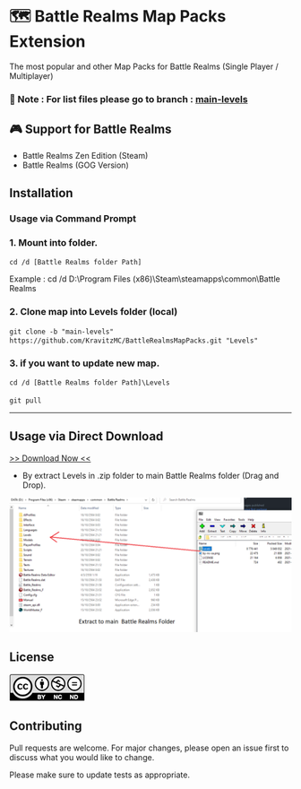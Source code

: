 # 🗺 Battle Realms Map Packs Extension 

 The most popular and other Map Packs for Battle Realms (Single Player / Multiplayer)
 
 ### 🔴 Note : For list files please go to branch : [main-levels](https://github.com/KravitzMC/BattleRealmsMapPacks/tree/main-levels)


## 🎮 Support for Battle Realms 

- Battle Realms Zen Edition (Steam)
- Battle Realms (GOG Version)

## Installation

### Usage via Command Prompt

### 1. Mount into folder.
```
cd /d [Battle Realms folder Path]
```
Example :  cd /d D:\Program Files (x86)\Steam\steamapps\common\Battle Realms

### 2. Clone map into Levels folder (local)
```
git clone -b "main-levels" https://github.com/KravitzMC/BattleRealmsMapPacks.git "Levels"
```

### 3. if you want to update new map.
```
cd /d [Battle Realms folder Path]\Levels

git pull
```
---

## Usage via Direct Download

[>> Download Now << ](https://github.com/KravitzMC/BattleRealmsMapPacks/archive/refs/heads/main-levels.zip)

- By extract Levels in .zip folder to main Battle Realms folder (Drag and Drop).

![](https://raw.githubusercontent.com/KravitzMC/BattleRealmsMapPacks/main/toturial.png)


## License 
[![License: CC BY-NC-ND 4.0](https://raw.githubusercontent.com/KravitzMC/BattleRealmsMapPacks/main/byncnd.png)](https://creativecommons.org/licenses/by-nc-nd/4.0/)

## Contributing
Pull requests are welcome. For major changes, please open an issue first to discuss what you would like to change.

Please make sure to update tests as appropriate.
